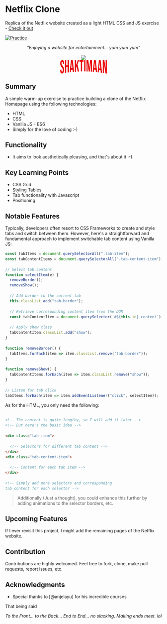 # Netflix Clone

Replica of the Netflix website created as a light HTML CSS and JS exercise - [Check it out](https://kibble.netlify.app/)

[![Practice](https://img.shields.io/badge/Practice-HTML/CSS/JS-orange.svg)](https://kibble.netlify.app/)

_<p align="center">"Enjoying a website for entertainment... yum yum yum"</p>_

<div align="center" style="text-align:center; margin:auto;">
<img align="center" src="https://bit.ly/43CH0eS" width="150"/>
</div>

<div align="center" style="text-align:center; margin:auto;">
<img align="center" src="./img/logo.png" width="150"/>
</div>

## Summary

A simple warm-up exercise to practice building a clone of the Netflix Homepage using the following technologies:

- HTML
- CSS
- Vanilla JS - ES6
- Simply for the love of coding :-)

## Functionality

- It aims to look aesthetically pleasing, and that's about it :-)

## Key Learning Points

- CSS Grid
- Styling Tables
- Tab functionality with Javascript
- Positioning

## Notable Features

Typically, developers often resort to CSS Frameworks to create and style tabs and switch between them. However, here's a straightforward and fundamental approach to implement switchable tab content using Vanilla JS:

```javascript
const tabItems = document.querySelectorAll(".tab-item");
const tabContentItems = document.querySelectorAll(".tab-content-item");

// Select tab content
function selectItem(e) {
  removeBorder();
  removeShow();

  // Add border to the current tab
  this.classList.add("tab-border");

  // Retrieve corresponding content item from the DOM
  const tabContentItem = document.querySelector(`#${this.id}-content`);

  // Apply show class
  tabContentItem.classList.add("show");
}

function removeBorder() {
  tabItems.forEach(item => item.classList.remove("tab-border"));
}

function removeShow() {
  tabContentItems.forEach(item => item.classList.remove("show"));
}

// Listen for tab click
tabItems.forEach(item => item.addEventListener("click", selectItem));
```

As for the HTML, you only need the following:

```html

<!-- The content is quite lengthy, so I will add it later -->
<!-- But here's the basic idea -->

<div class="tab-item">

  <!-- Selectors for different tab content -->
</div>
<div class="tab-content-item">

  <!-- Content for each tab item -->
</div>

<!-- Simply add more selectors and corresponding 
tab content for each selector -->
```

> Additionally (Just a thought), you could enhance this further by adding animations to the selector borders, etc.

## Upcoming Features

If I ever revisit this project, I might add the remaining pages of the Netflix website.

## Contribution

Contributions are highly welcomed. Feel free to fork, clone, make pull requests, report issues, etc.

## Acknowledgments

- Special thanks to [@anjelayu] for his incredible courses 
  

That being said
_<p align="center">To the Front... to the Back... End to End... no slacking. Making ends meet. lol</p>_
